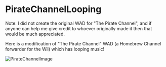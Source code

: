 # PirateChannelLooping

Note: I did not create the original WAD for "The Pirate Channel", and if anyone can help me give credit to whoever originally made it then that would be much appreciated. 

Here is a modification of "The Pirate Channel" WAD (a Homebrew Channel forwarder for the Wii) which has looping music! 

![PirateChannelImage](https://user-images.githubusercontent.com/98399119/158885451-a9f8bbb1-d49e-4a41-8780-b99a7273f8b8.png)
